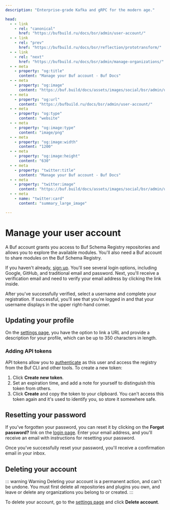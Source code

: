 ```yaml
---
description: "Enterprise-grade Kafka and gRPC for the modern age."

head:
  - - link
    - rel: "canonical"
      href: "https://bufbuild.ru/docs/bsr/admin/user-account/"
  - - link
    - rel: "prev"
      href: "https://bufbuild.ru/docs/bsr/reflection/prototransform/"
  - - link
    - rel: "next"
      href: "https://bufbuild.ru/docs/bsr/admin/manage-organizations/"
  - - meta
    - property: "og:title"
      content: "Manage your Buf account - Buf Docs"
  - - meta
    - property: "og:image"
      content: "https://buf.build/docs/assets/images/social/bsr/admin/user-account.png"
  - - meta
    - property: "og:url"
      content: "https://bufbuild.ru/docs/bsr/admin/user-account/"
  - - meta
    - property: "og:type"
      content: "website"
  - - meta
    - property: "og:image:type"
      content: "image/png"
  - - meta
    - property: "og:image:width"
      content: "1200"
  - - meta
    - property: "og:image:height"
      content: "630"
  - - meta
    - property: "twitter:title"
      content: "Manage your Buf account - Buf Docs"
  - - meta
    - property: "twitter:image"
      content: "https://buf.build/docs/assets/images/social/bsr/admin/user-account.png"
  - - meta
    - name: "twitter:card"
      content: "summary_large_image"

---
```


# Manage your user account

A Buf account grants you access to Buf Schema Registry repositories and allows you to explore the available modules. You'll also need a Buf account to share modules on the Buf Schema Registry.

If you haven't already, [sign up](https://buf.build/signup). You'll see several login options, including Google, GitHub, and traditional email and password. Next, you'll receive a verification email and need to verify your email address by clicking the link inside.

After you've successfully verified, select a username and complete your registration. If successful, you'll see that you're logged in and that your username displays in the upper right-hand corner.

## Updating your profile

On the [settings page](https://buf.build/settings/user), you have the option to link a URL and provide a description for your profile, which can be up to 350 characters in length.

### Adding API tokens

API tokens allow you to [authenticate](../../authentication/) as this user and access the registry from the Buf CLI and other tools. To create a new token:

1.  Click **Create new token**.
2.  Set an expiration time, and add a note for yourself to distinguish this token from others.
3.  Click **Create** and copy the token to your clipboard. You can't access this token again and it's used to identify you, so store it somewhere safe.

## Resetting your password

If you’ve forgotten your password, you can reset it by clicking on the **Forgot password?** link on the [login page](https://buf.build/login). Enter your email address, and you'll receive an email with instructions for resetting your password.

Once you’ve successfully reset your password, you'll receive a confirmation email in your inbox.

## Deleting your account

::: warning Warning
Deleting your account is a permanent action, and can't be undone. You must first delete all repositories and plugins you own, and leave or delete any organizations you belong to or created.
:::

To delete your account, go to the [settings page](https://buf.build/settings/user) and click **Delete account**.
